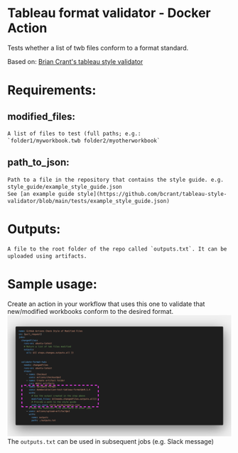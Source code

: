 # Tableau format validator - Docker Action

Tests whether a list of twb files conform to a format standard.

Based on: [Brian Crant's tableau style validator](https://github.com/bcrant/tableau-style-validator)

# Requirements:

## modified_files:
    A list of files to test (full paths; e.g.: 
    `folder1/myworkbook.twb folder2/myotherworkbook`
## path_to_json:
    Path to a file in the repository that contains the style guide. e.g.
    style_guide/example_style_guide.json
    See [an example guide style](https://github.com/bcrant/tableau-style-validator/blob/main/tests/example_style_guide.json)
# Outputs:
    A file to the root folder of the repo called `outputs.txt`. It can be uploaded using artifacts.
    
# Sample usage:
   Create an action in your workflow that uses this one to validate that new/modified workbooks conform to the desired format.
   ![Yaml file of basic action](docs/sample_action_01.png)
   The `outputs.txt` can be used in subsequent jobs (e.g. Slack message)
   